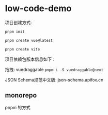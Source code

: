 # low-code-demo

项目创建方式:

```sh
pnpm init

pnpm create vue@latest

pnpm create vite
```

项目依赖包版本信息如下：

拖拽: vuedraggable `pnpm i -S vuedraggable@next`

JSON Schema规范中文版: json-schema.apifox.cn

## monorepo

pnpm 的方式
